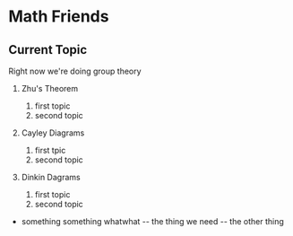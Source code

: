 # Math Friends

## Current Topic

Right now we're doing group theory

1. Zhu's Theorem
   1. first topic
   1. second topic

1. Cayley Diagrams
   1. first tpic
   1. second topic

1. Dinkin Dagrams
   1. first topic
   1. second topic

- something something whatwhat
-- the thing we need
-- the other thing

